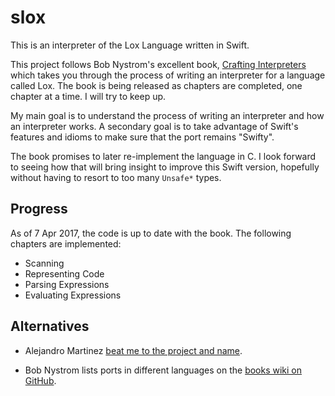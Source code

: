 # slox

This is an interpreter of the Lox Language written in Swift.

This project follows Bob Nystrom's excellent book,
[Crafting Interpreters](http://www.craftinginterpreters.com)
which takes you through the process of writing an interpreter for a language
called Lox. The book is being released as chapters are completed, one chapter
at a time. I will try to keep up.

My main goal is to understand the process of writing an interpreter and how an
interpreter works. A secondary goal is to take advantage of Swift's features
and idioms to make sure that the port remains "Swifty".

The book promises to later re-implement the language in C. I look forward to
seeing how that will bring insight to improve this Swift version, hopefully
without having to resort to too many `Unsafe*` types.

## Progress
As of 7 Apr 2017, the code is up to date with the book. The following chapters
are implemented:
* Scanning
* Representing Code
* Parsing Expressions
* Evaluating Expressions

## Alternatives
* Alejandro Martinez
[beat me to the project and name](https://github.com/alexito4/slox).

* Bob Nystrom lists ports in different languages on the
[books wiki on GitHub](https://github.com/munificent/craftinginterpreters/wiki/Lox-implementations).
